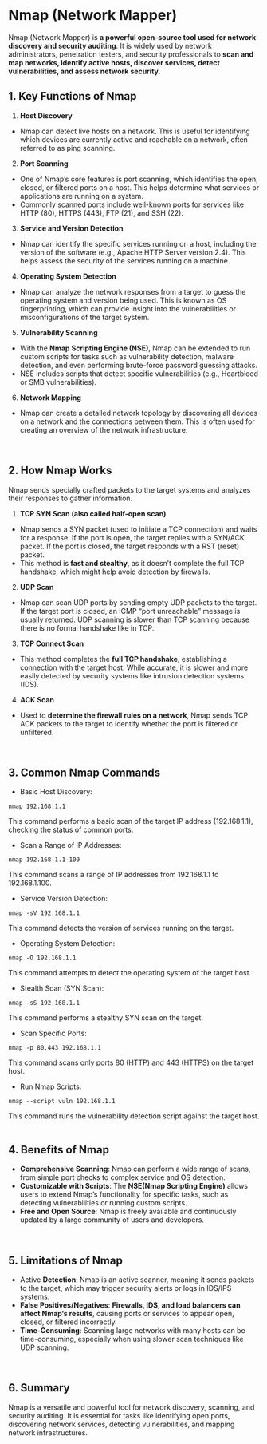 <br>

# Nmap (Network Mapper) 
Nmap (Network Mapper) is **a powerful open-source tool used for network discovery and security auditing**. It is widely used by network administrators, penetration testers, and security professionals to **scan and map networks, identify active hosts, discover services, detect vulnerabilities, and assess network security**.

## 1. Key Functions of Nmap
1. **Host Discovery**
  - Nmap can detect live hosts on a network. This is useful for identifying which devices are currently active and reachable on a network, often referred to as ping scanning.
2. **Port Scanning**
  - One of Nmap’s core features is port scanning, which identifies the open, closed, or filtered ports on a host. This helps determine what services or applications are running on a system.
  - Commonly scanned ports include well-known ports for services like HTTP (80), HTTPS (443), FTP (21), and SSH (22).
3. **Service and Version Detection**
  - Nmap can identify the specific services running on a host, including the version of the software (e.g., Apache HTTP Server version 2.4). This helps assess the security of the services running on a machine.
4. **Operating System Detection**
  - Nmap can analyze the network responses from a target to guess the operating system and version being used. This is known as OS fingerprinting, which can provide insight into the vulnerabilities or misconfigurations of the target system.
5. **Vulnerability Scanning**
  - With the **Nmap Scripting Engine (NSE)**, Nmap can be extended to run custom scripts for tasks such as vulnerability detection, malware detection, and even performing brute-force password guessing attacks.
  - NSE includes scripts that detect specific vulnerabilities (e.g., Heartbleed or SMB vulnerabilities).
6. **Network Mapping**
  - Nmap can create a detailed network topology by discovering all devices on a network and the connections between them. This is often used for creating an overview of the network infrastructure.  
<br>

## 2. How Nmap Works
Nmap sends specially crafted packets to the target systems and analyzes their responses to gather information.

1. **TCP SYN Scan (also called half-open scan)**
  - Nmap sends a SYN packet (used to initiate a TCP connection) and waits for a response. If the port is open, the target replies with a SYN/ACK packet. If the port is closed, the target responds with a RST (reset) packet.
  - This method is **fast and stealthy**, as it doesn’t complete the full TCP handshake, which might help avoid detection by firewalls.
2. **UDP Scan**
  - Nmap can scan UDP ports by sending empty UDP packets to the target. If the target port is closed, an ICMP “port unreachable” message is usually returned. UDP scanning is slower than TCP scanning because there is no formal handshake like in TCP.
3. **TCP Connect Scan**
  - This method completes the **full TCP handshake**, establishing a connection with the target host. While accurate, it is slower and more easily detected by security systems like intrusion detection systems (IDS).
4. **ACK Scan**
  - Used to **determine the firewall rules on a network**, Nmap sends TCP ACK packets to the target to identify whether the port is filtered or unfiltered.  
<br>

## 3. Common Nmap Commands
  - Basic Host Discovery:  

```
nmap 192.168.1.1
```

This command performs a basic scan of the target IP address (192.168.1.1), checking the status of common ports.

  - Scan a Range of IP Addresses:  

```
nmap 192.168.1.1-100
```

This command scans a range of IP addresses from 192.168.1.1 to 192.168.1.100.

  - Service Version Detection:  

```
nmap -sV 192.168.1.1
```

This command detects the version of services running on the target.

  - Operating System Detection:  

```
nmap -O 192.168.1.1
```

This command attempts to detect the operating system of the target host.

  - Stealth Scan (SYN Scan):  

```
nmap -sS 192.168.1.1
```

This command performs a stealthy SYN scan on the target.

  - Scan Specific Ports:  

```
nmap -p 80,443 192.168.1.1
```

This command scans only ports 80 (HTTP) and 443 (HTTPS) on the target host.

  - Run Nmap Scripts:  

```
nmap --script vuln 192.168.1.1
```

This command runs the vulnerability detection script against the target host.  
<br>

## 4. Benefits of Nmap
  - **Comprehensive Scanning**: Nmap can perform a wide range of scans, from simple port checks to complex service and OS detection.
  - **Customizable with Scripts**: The **NSE(Nmap Scripting Engine)** allows users to extend Nmap’s functionality for specific tasks, such as detecting vulnerabilities or running custom scripts.
  - **Free and Open Source**: Nmap is freely available and continuously updated by a large community of users and developers.  
<br>

## 5. Limitations of Nmap
  - Active **Detection**: Nmap is an active scanner, meaning it sends packets to the target, which may trigger security alerts or logs in IDS/IPS systems.
  - **False Positives/Negatives**: **Firewalls, IDS, and load balancers can affect Nmap’s results**, causing ports or services to appear open, closed, or filtered incorrectly.
  - **Time-Consuming**: Scanning large networks with many hosts can be time-consuming, especially when using slower scan techniques like UDP scanning.  
<br>

## 6. Summary
Nmap is a versatile and powerful tool for network discovery, scanning, and security auditing. It is essential for tasks like identifying open ports, discovering network services, detecting vulnerabilities, and mapping network infrastructures.  
<br>